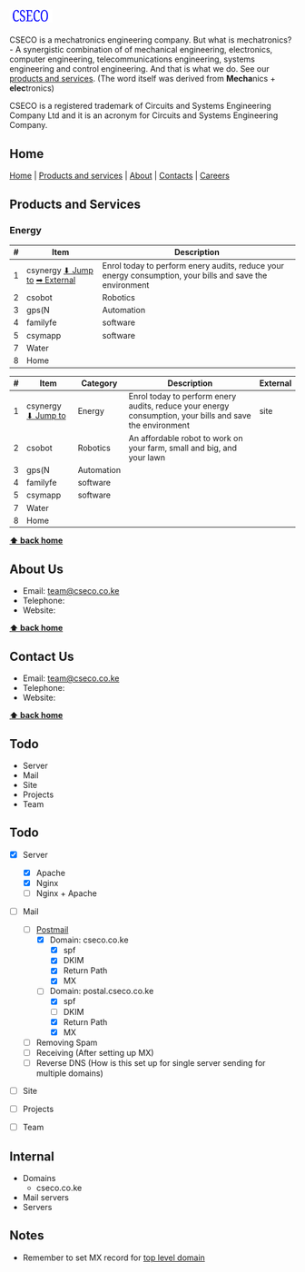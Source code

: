 ## <img src="https://github.com/cseco/cseco/blob/dev/public/images/csecologo.svg" width="15%">

CSECO is a mechatronics engineering company. But what is mechatronics? - A synergistic combination of of mechanical engineering, electronics, computer engineering, telecommunications engineering, systems engineering and control engineering. And that is what we do. See our [products and services](#products-and-services). (The word itself was derived from **Mecha**nics + **elec**tronics)

CSECO is a registered trademark of Circuits and Systems Engineering Company Ltd and it is an acronym for Circuits and Systems Engineering Company.

## Home
[Home](#home) | [Products and services](#products-and-services) | [About](#about-us) | [Contacts](#contact-us) | [Careers](#careers)

## Products and Services

### Energy
\# | Item                                                                       | Description                                                                                             
-- | -------------------------------------------------------------------------- | ----------------------------------------------------------------------------------------------------------
1  | csynergy [⬇ Jump to](#csynergy) [➡ External](#www.cseco.co.ke#csynergy)    | Enrol today to perform enery audits, reduce your energy consumption, your bills and save the environment 
2  | csobot   | Robotics                | An affordable robot to work on your farm, small and big, and your lawn                                    | 
3  | gps(N    | Automation              | 
4  | familyfe | software                | 
5  | csymapp  | software                | 
7  | Water    |                         | 
8  | Home     |                         | 


\# | Item                               | Category                | Description                                                                                               | External
-- | ---------------------------------- | ----------- | --------------------------------------------------------------------------------------------------------- | -----------
1  | csynergy [⬇ Jump to](#csynergy)    | Energy		| Enrol today to perform enery audits, reduce your energy consumption, your bills and save the environment  | site
2  | csobot   | Robotics                | An affordable robot to work on your farm, small and big, and your lawn                                    | 
3  | gps(N    | Automation              | 
4  | familyfe | software                | 
5  | csymapp  | software                | 
7  | Water    |                         | 
8  | Home     |                         | 


**[⬆ back home](#home)**


## About Us
 - Email: team@cseco.co.ke
 - Telephone:
 - Website: 

 **[⬆ back home](#home)**

## Contact Us
 - Email: team@cseco.co.ke
 - Telephone:
 - Website: 

**[⬆ back home](#home)**


## Todo
 - Server
 - Mail
 - Site
 - Projects
 - Team

## Todo
- [x] Server
	- [x] Apache
	- [x] Nginx
	- [ ] Nginx + Apache
- [ ] Mail
	- [ ] [Postmail](https://github.com/atech/postal/wiki/Prerequisites)
		- [x] Domain: cseco.co.ke
			- [x] spf
			- [x] DKIM
			- [x] Return Path
			- [x] MX 
		- [ ] Domain: postal.cseco.co.ke
			- [x] spf
			- [ ] DKIM
			- [x] Return Path
			- [x] MX
	- [ ] Removing Spam
	- [ ] Receiving (After setting up MX)
	- [ ] Reverse DNS (How is this set up for single server sending for multiple domains)
- [ ] Site
- [ ] Projects
- [ ] Team


## Internal
 - Domains
 	- cseco.co.ke
 - Mail servers
 - Servers


## Notes
 - Remember to set MX record for [top level domain](https://github.com/atech/postal/issues/395)